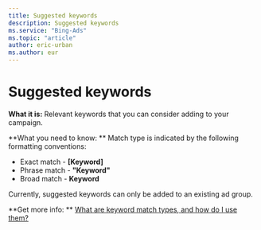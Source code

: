 ```yaml
---
title: Suggested keywords
description: Suggested keywords
ms.service: "Bing-Ads"
ms.topic: "article"
author: eric-urban
ms.author: eur
---
```


# Suggested keywords

**What it is:**       Relevant keywords that you can consider adding to your campaign.

**What you need to know: **	Match type is indicated by the following formatting conventions:
- Exact match - **[Keyword]**
- Phrase match - **"Keyword"**
- Broad match - **Keyword**

Currently, suggested keywords can only be added to an existing ad group.

**Get more info: **    [What are keyword match types, and how do I use them?](../hlp_BA_CONC_MatchOptions.md)


